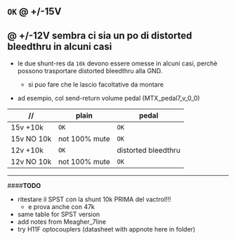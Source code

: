 ﻿
## `OK` @ +/-15V
## @ +/-12V sembra ci sia un po di distorted bleedthru in alcuni casi

* le due shunt-res da `10k` devono essere omesse in alcuni casi, perchè possono trasportare distorted bleedthru alla GND.
  + si puo fare che le lascio facoltative da montare
  
* ad esempio, col send-return volume pedal (MTX_pedal7_v_0_0)

| //         | plain         | pedal               |
|------------|---------------|---------------------|
| 15v +10k   | `OK`            | `OK`                  |
| 15v NO 10k | not 100% mute | `OK`                  |
| 12v +10k   | `OK`            | distorted bleedthru |
| 12v NO 10k | not 100% mute | `OK`                  |


---
####**TODO**
  - ritestare il SPST con la shunt 10k PRIMA del vactrol!!!
    - e prova anche con 47k
  - same table for SPST version
  - add notes from Meagher_7line
  - try H11F optocouplers (datasheet with appnote here in folder)
  